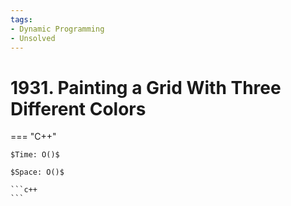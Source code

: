 ```yaml
---
tags:
- Dynamic Programming
- Unsolved
---
```



# 1931. Painting a Grid With Three Different Colors

=== "C++"

    $Time: O()$

    $Space: O()$

    ```c++
    ```